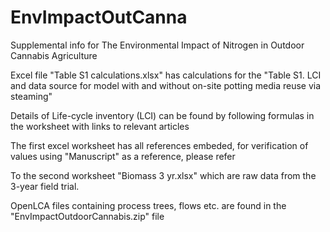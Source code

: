 # EnvImpactOutCanna
Supplemental info for The Environmental Impact of Nitrogen in Outdoor Cannabis Agriculture

Excel file "Table S1 calculations.xlsx" has calculations for the "Table S1. LCI and data source for model with and without on-site potting media reuse via steaming"

Details of Life-cycle inventory (LCI) can be found by following formulas in the worksheet with links to relevant articles

The first excel worksheet has all references embeded, for verification of values using "Manuscript" as a reference, please refer

To the second worksheet "Biomass 3 yr.xlsx" which are raw data from the 3-year field trial.

OpenLCA files containing process trees, flows etc. are found in the "EnvImpactOutdoorCannabis.zip" file
